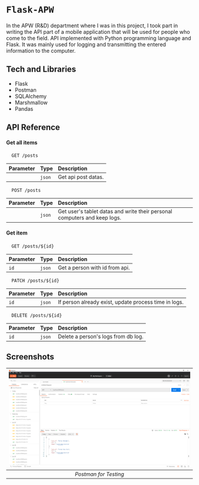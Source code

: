
# `Flask-APW`
In the APW (R&D) department where I was in this project, I took part in writing the API part of a mobile 
application that will be used for people who come to the field. API implemented with Python 
programming language and Flask. It was mainly used for logging and transmitting the entered 
information to the computer.
## Tech and Libraries

- Flask
- Postman
- SQLAlchemy
- Marshmallow
- Pandas


## API Reference

#### Get all items

```http
  GET /posts
```

| Parameter | Type     | Description                |
| :-------- | :------- | :------------------------- |
|  | `json` | Get api post datas. |

```http
  POST /posts
```

| Parameter | Type     | Description                |
| :-------- | :------- | :------------------------- |
|  | `json` | Get user's tablet datas and write their personal computers and keep logs. |

#### Get item

```http
  GET /posts/${id}
```

| Parameter | Type     | Description                       |
| :-------- | :------- | :-------------------------------- |
| `id`      | `json` | Get a person with id from api. |

```http
  PATCH /posts/${id}
```

| Parameter | Type     | Description                       |
| :-------- | :------- | :-------------------------------- |
| `id`      | `json` | If person already exist, update process time in logs. |

```http
  DELETE /posts/${id}
```

| Parameter | Type     | Description                       |
| :-------- | :------- | :-------------------------------- |
| `id`      | `json` | Delete a person's logs from db log. |





## Screenshots

| ![postman-test](postman-test.png) |
| :--:|
| *Postman for Testing* |

